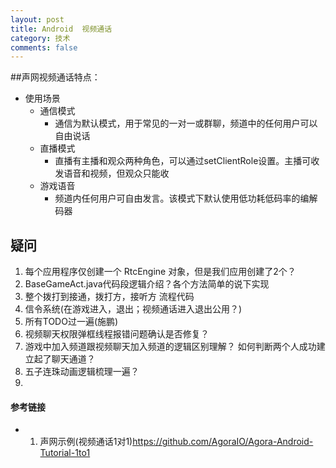 ```yaml
---
layout: post
title: Android  视频通话
category: 技术
comments: false
---
```


##声网视频通话特点：

* 使用场景
	* 通信模式
		* 通信为默认模式，用于常见的一对一或群聊，频道中的任何用户可以自由说话
	* 直播模式
		* 直播有主播和观众两种角色，可以通过setClientRole设置。主播可收发语音和视频，但观众只能收
	* 游戏语音
		* 频道内任何用户可自由发言。该模式下默认使用低功耗低码率的编解码器
 
 
## 疑问

1. 每个应用程序仅创建一个 RtcEngine 对象，但是我们应用创建了2个？
2. BaseGameAct.java代码段逻辑介绍？各个方法简单的说下实现
3. 整个拨打到接通，拨打方，接听方 流程代码
4. 信令系统(在游戏进入，退出；视频通话进入退出公用？)
5. 所有TODO过一遍(施鹏)
6. 视频聊天权限弹框线程报错问题确认是否修复？
7. 游戏中加入频道跟视频聊天加入频道的逻辑区别理解？ 如何判断两个人成功建立起了聊天通道？
8. 五子连珠动画逻辑梳理一遍？
9. 



#### 参考链接

* 1. 声网示例(视频通话1对1)<https://github.com/AgoraIO/Agora-Android-Tutorial-1to1> 
